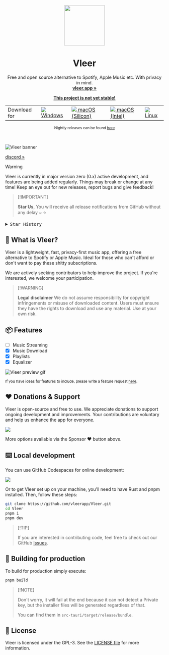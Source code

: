 <div align="center">

<img width="128px" src="src-tauri/icons/128x128@2x.png" />
<h1><b>Vleer</b></h1>

Free and open source alternative to Spotify, Apple Music etc. With privacy in mind.
<br>
<a href="https://vleer.app"><strong>vleer.app »</strong></a>

<ins>**This project is not yet stable!**</ins>

<table>
  <tbody>
    <tr>
      <td>Download for</td>
      <td>
        <a href="https://github.com/vleerapp/Vleer/releases/download/v0.1.1/Vleer-0.1.1.msi">
          <img src="./public/windows.png"> Windows
        </a>
      </td>
      <td>
        <a href="https://github.com/Vleerapp/Vleer/releases/download/v0.1.1/Vleer-0.1.1_silicon.dmg">
          <picture>
            <img src="./public/apple.png">
          </picture> macOS (Silicon)
        </a>
      </td>
      <td>
        <a href="https://github.com/Vleerapp/Vleer/releases/download/v0.1.1/Vleer-0.1.1_intel.dmg">
          <picture>
            <img src="./public/apple.png">
          </picture> macOS (Intel)
        </a>
      </td>
      <td>
        <a href="https://github.com/Vleerapp/Vleer/releases/download/v0.1.1/Vleer-0.1.1.AppImage">
          <img src="./public/linux.png"> Linux
        </a>
      </td>
    </tr>
  </tbody>
</table>

<sup>Nightly releases can be found <a href="https://github.com/vleerapp/Vleer/actions/workflows/build.yml">here</a> </sup>
</div>

<br>

![Vleer banner](https://github.com/vleerapp/Vleer/assets/70103896/f4a619ab-4f4c-4c2f-babe-79a4555a93c5)

[discord »](https://discord.gg/invite/Y7SbYphVw9)

> [!WARNING]
> Vleer is currently in major version zero (0.x) active development, and features are being added regularly. Things may break or change at any time! Keep an eye out for new releases, report bugs and give feedback!

> \[!IMPORTANT]
>
> **Star Us**, You will receive all release notifications from GitHub without any delay \~ ⭐️

<details>
  <summary><kbd>Star History</kbd></summary>
  <a href="https://starchart.cc/vleerapp/vleer">
    <picture>
      <img width="100%" src="https://starchart.cc/vleerapp/vleer.svg?variant=adaptive">
    </picture>
  </a>
</details>

## 📀 What is Vleer?

Vleer is a lightweight, fast, privacy-first music app, offering a free alternative to Spotify or Apple Music. Ideal for those who can't afford or don't want to pay these shitty subscriptions.

We are actively seeking contributors to help improve the project. If you're interested, we welcome your participation.

> \[!WARNING]
>
> **Legal disclaimer**
> We do not assume responsibility for copyright infringements or misuse of downloaded content. Users must ensure they have the rights to download and use any material. Use at your own risk.

## 📦 Features

- [ ] Music Streaming
- [x] Music Download
- [X] Playlists
- [X] Equalizer

![Vleer preview gif](https://github.com/vleerapp/Vleer/assets/70103896/aa9a0be4-0f3f-4cef-b2c4-b9b21602885b)

<sup>If you have ideas for features to include, please write a feature request [here](https://github.com/vleerapp/vleer/issues).</sup>

## ❤️ Donations & Support

Vleer is open-source and free to use. We appreciate donations to support ongoing development and improvements. Your contributions are voluntary and help us enhance the app for everyone.

<a href="https://buymeacoffee.com/pandadev_"><img src="https://img.shields.io/badge/Buy_Me_A_Coffee-FFDD00?style=for-the-badge&logo=buy-me-a-coffee&logoColor=black"/></a>

More options available via the Sponsor ❤️ button above.

## ⌨️ Local development

You can use GitHub Codespaces for online development:

[![][codespaces-shield]][codespaces-link]

Or to get Vleer set up on your machine, you'll need to have Rust and pnpm installed. Then, follow these steps:

```zsh
git clone https://github.com/vleerapp/Vleer.git
cd Vleer
pnpm i
pnpm dev
```

> \[!TIP]
>
> If you are interested in contributing code, feel free to check out our GitHub [Issues](https://github.com/vleerapp/Vleer/issues).

## 🔨 Building for production

To build for production simply execute:

```zsh
pnpm build
```

> \[!NOTE]
>
> Don't worry, it will fail at the end because it can not detect a Private key, but the installer files will be generated regardless of that.
>
> You can find them in `src-tauri/target/release/bundle`.

## 📝 License

Vleer is licensed under the GPL-3. See the [LICENSE file](./LICENCE) for more information.

[codespaces-link]: https://codespaces.new/vleerapp/vleer
[codespaces-shield]: https://github.com/codespaces/badge.svg
